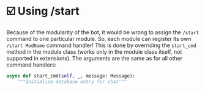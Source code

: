 # ☑️ Using /start

Because of the modularity of the bot, it would be wrong to assign the `/start` command to one particular module. So, each module can register its own `/start ModName` command handler! This is done by overriding the `start_cmd` method in the module class (works only in the module class itself, not supported in extensions). The arguments are the same as for all other command handlers:

```python
async def start_cmd(self, _, message: Message):
    """Initialize database entry for chat"""
```
